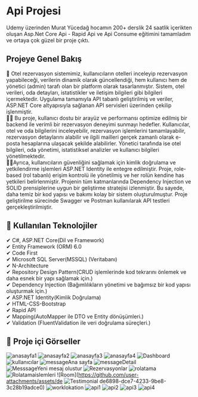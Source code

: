 # Api Projesi
Udemy üzerinden Murat Yücedağ hocamın 200+ derslik 24 saatlik içerikten oluşan Asp.Net Core Api - Rapid Api ve Api Consume eğitimini tamamladım ve ortaya çok güzel bir proje çıktı.
## Projeye Genel Bakış 
📍 Otel rezervasyon sistemimiz, kullanıcıların otelleri inceleyip rezervasyon yapabileceği, verilerin dinamik olarak güncellendiği, hem kullanıcı hem de yönetici (admin) tarafı olan bir platform olarak tasarlanmıştır. Sistem, otel verileri, oda detayları, istatistikler ve iletişim bilgileri gibi bilgileri içermektedir. Uygulama tamamıyla API tabanlı geliştirilmiş ve veriler, ASP.NET Core altyapısıyla sağlanan API servisleri üzerinden çekilip işlenmiştir.</br>
👩‍💻 Bu proje, kullanıcı dostu bir arayüz ve performansı optimize edilmiş bir backend ile verimli bir rezervasyon deneyimi sunmayı hedefler. Kullanıcılar, otel ve oda bilgilerini inceleyebilir, rezervasyon işlemlerini tamamlayabilir, rezervasyon detaylarını alabilir ve ilgili mailleri gerçek zamanlı olarak e-posta hesaplarına ulaşacak şekilde alabilirler. Yönetici tarafında ise otel bilgileri, oda yönetimi, istatistiksel analizler ve kullanıcı bilgileri yönetilmektedir.</br>
👩‍💻Ayrıca, kullanıcıların güvenliğini sağlamak için kimlik doğrulama ve yetkilendirme işlemleri ASP.NET Identity ile entegre edilmiştir.
Proje, role-based (rol tabanlı) erişim kontrolü ile yönetilmiş ve her rolün kendine has yetkileri belirlenmiştir. Projenin tüm katmanlarında Dependency Injection ve SOLID prensiplerine uygun bir geliştirme stratejisi izlenmiştir. Bu sayede, daha temiz bir kod yapısı ve bakımı kolay bir sistem oluşturulmuştur. Proje geliştirilme sürecinde Swagger ve Postman kullanılarak API testleri gerçekleştirilmiştir.
## 📌 Kullanılan Teknolojiler
✔ C#, ASP.NET Core(Dil ve Framework)</br>
✔ Entity Framework (ORM) 6.0 </br>
✔ Code First  </br>
✔ Microsoft SQL Server(MSSQL) (Veritabanı) </br>
✔ N-Architecture  </br>
✔ Repository Design Pattern(CRUD işlemlerinde kod tekrarını önlemek ve daha esnek bir yapı sağlamak için.)</br>
✔ Dependency Injection (Bağımlılıkların yönetimi ve bağımsız bir kod yapısı oluşturmak için.) </br>
✔ ASP.NET Identity(Kimlik Doğrulama) </br>
✔ HTML-CSS-Bootstrap </br>
✔ Rapid API </br>
✔ Mapping(AutoMapper ile DTO ve Entity dönüşümleri.) </br>
✔ Validation (FluentValidation ile veri doğrulama süreçleri.) </br>
## 📌 Proje içi Görseller
![anasayfa1](https://github.com/user-attachments/assets/cd3cf6aa-b2ed-48be-a6ab-235e056b2fbc) 
![anasayfa2](https://github.com/user-attachments/assets/bfe637bc-9b31-4186-a627-4ff27b0575a0)
![anasayfa3](https://github.com/user-attachments/assets/36e38416-e8c9-4cba-8525-f33398aefdc0)
![anasayfa4](https://github.com/user-attachments/assets/a4ad63e6-1886-463a-89c5-db054d33221c)
![Dashboard](https://github.com/user-attachments/assets/db4d4986-ceae-497c-9f98-a0ebe9965a69)
![kullanıcılar](https://github.com/user-attachments/assets/b5a02608-71c6-4cf2-92d5-bbc3bb6bb3fe)
![messageAna sayfa](https://github.com/user-attachments/assets/4990d6d9-b383-40ba-8cb4-c942f2c5577a)
![messageDetail](https://github.com/user-attachments/assets/73582019-a279-4107-a360-2df3cf0135bf)
![MesssageYeni mesaj olustur](https://github.com/user-attachments/assets/52b724af-ec2d-4779-9711-36a6efdc4b99)
![Rezervasyonlar](https://github.com/user-attachments/assets/68a95069-24f9-4d93-85f6-703d1366b1de)
![rolatama](https://github.com/user-attachments/assets/27f8e79f-c80e-4f10-b275-85974d7e5343)
![Rolatamaislemleri](https://github.com/user-attachments/assets/872ca631-9c24-4bc0-a56c-643656b5112c)
![Room](https://github.com/user-attachments/assets/de
![Testimonial](https://github.com/user-attachments/assets/a4444114-b5a8-44ba-9b92-a35ad36f8f00)
de6898-dce7-4233-9be8-3c28b19adce0)
![worklokation](https://github.com/user-attachments/assets/662fa509-fcb9-4a87-803e-53e6854e805f)
![api1](https://github.com/user-attachments/assets/ef8f92cb-db08-4c9b-82cb-18f00d5eff1a)
![api2](https://github.com/user-attachments/assets/cf6e8e3b-cada-4450-9166-a63541956048)
![api3](https://github.com/user-attachments/assets/152a01a2-fe63-4593-b2e7-17751f475fc0)
![api4](https://github.com/user-attachments/assets/bb8bc4f4-d34d-4b8e-ae4a-6733a0ade9d6)
